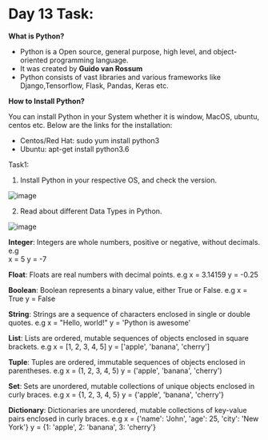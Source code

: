 # Day 13 Task:

**What is Python?**

- Python is a Open source, general purpose, high level, and object-oriented programming language.
- It was created by **Guido van Rossum**
- Python consists of vast libraries and various frameworks like Django,Tensorflow, Flask, Pandas, Keras etc.


**How to Install Python?**

You can install Python in your System whether it is window, MacOS, ubuntu, centos etc. Below are the links for the installation:
- Centos/Red Hat: sudo yum install python3
- Ubuntu: apt-get install python3.6  

Task1:
1. Install Python in your respective OS, and check the version.
   
  ![image](https://user-images.githubusercontent.com/83691101/225382613-eaef7e2f-ee65-4060-98b2-3c9410425c9b.png)

2.  Read about different Data Types in Python.

![image](https://user-images.githubusercontent.com/83691101/225383758-e5a29a4c-b718-47ab-a012-215597ebfd2d.png)

**Integer**: Integers are whole numbers, positive or negative, without decimals.
e.g  
x = 5
y = -7

**Float**: Floats are real numbers with decimal points.
e.g
x = 3.14159
y = -0.25

**Boolean**: Boolean represents a binary value, either True or False.
e.g
x = True
y = False

**String**: Strings are a sequence of characters enclosed in single or double quotes.
e.g
x = "Hello, world!"
y = 'Python is awesome'

**List**: Lists are ordered, mutable sequences of objects enclosed in square brackets.
e.g
x = [1, 2, 3, 4, 5]
y = ['apple', 'banana', 'cherry']

**Tuple**: Tuples are ordered, immutable sequences of objects enclosed in parentheses.
e.g
x = (1, 2, 3, 4, 5)
y = ('apple', 'banana', 'cherry')

**Set**: Sets are unordered, mutable collections of unique objects enclosed in curly braces.
e.g
x = {1, 2, 3, 4, 5}
y = {'apple', 'banana', 'cherry'}

**Dictionary**: Dictionaries are unordered, mutable collections of key-value pairs enclosed in curly braces.
e.g
x = {'name': 'John', 'age': 25, 'city': 'New York'}
y = {1: 'apple', 2: 'banana', 3: 'cherry'}
